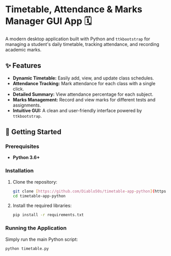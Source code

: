 # Timetable, Attendance & Marks Manager GUI App 🗓️

A modern desktop application built with Python and `ttkbootstrap` for managing a student's daily timetable, tracking attendance, and recording academic marks.

## ✨ Features
* **Dynamic Timetable:** Easily add, view, and update class schedules.
* **Attendance Tracking:** Mark attendance for each class with a single click.
* **Detailed Summary:** View attendance percentage for each subject.
* **Marks Management:** Record and view marks for different tests and assignments.
* **Intuitive GUI:** A clean and user-friendly interface powered by `ttkbootstrap`.

## 🚀 Getting Started

### Prerequisites
* **Python 3.6+**

### Installation

1.  Clone the repository:
    ```bash
    git clone [https://github.com/Diablo50s/timetable-app-python](https://github.com/Diablo50s/timetable-app-python)
    cd timetable-app-python
    ```
2.  Install the required libraries:
    ```bash
    pip install -r requirements.txt
    ```

### Running the Application

Simply run the main Python script:
```bash
python timetable.py
